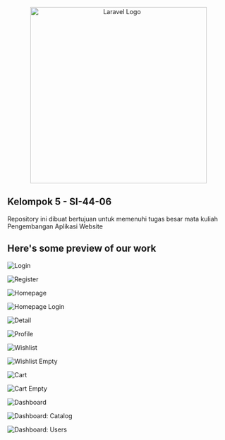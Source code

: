 <p align="center"><a href="https://laravel.com" target="_blank"><img src="https://raw.githubusercontent.com/laravel/art/master/logo-lockup/5%20SVG/2%20CMYK/1%20Full%20Color/laravel-logolockup-cmyk-red.svg" width="400" alt="Laravel Logo"></a></p>

## Kelompok 5 - SI-44-06

Repository ini dibuat bertujuan untuk memenuhi tugas besar mata kuliah Pengembangan Aplikasi Website

## Here's some preview of our work

![Login](https://github.com/wisnuwirayuda15/TUBES_WAD/raw/master/public/img/screenshots/7.png)

![Register](https://github.com/wisnuwirayuda15/TUBES_WAD/raw/master/public/img/screenshots/8.png)

![Homepage](https://github.com/wisnuwirayuda15/TUBES_WAD/raw/master/public/img/screenshots/1.png)

![Homepage Login](https://github.com/wisnuwirayuda15/TUBES_WAD/raw/master/public/img/screenshots/1.png)

![Detail](https://github.com/wisnuwirayuda15/TUBES_WAD/raw/master/public/img/screenshots/2.png)

![Profile](https://github.com/wisnuwirayuda15/TUBES_WAD/raw/master/public/img/screenshots/3.png)

![Wishlist](https://github.com/wisnuwirayuda15/TUBES_WAD/raw/master/public/img/screenshots/3.png)

![Wishlist Empty](https://github.com/wisnuwirayuda15/TUBES_WAD/raw/master/public/img/screenshots/3.png)

![Cart](https://github.com/wisnuwirayuda15/TUBES_WAD/raw/master/public/img/screenshots/3.png)

![Cart Empty](https://github.com/wisnuwirayuda15/TUBES_WAD/raw/master/public/img/screenshots/3.png)

![Dashboard](https://github.com/wisnuwirayuda15/TUBES_WAD/raw/master/public/img/screenshots/4.png)

![Dashboard: Catalog](https://github.com/wisnuwirayuda15/TUBES_WAD/raw/master/public/img/screenshots/5.png)

![Dashboard: Users](https://github.com/wisnuwirayuda15/TUBES_WAD/raw/master/public/img/screenshots/6.png)
